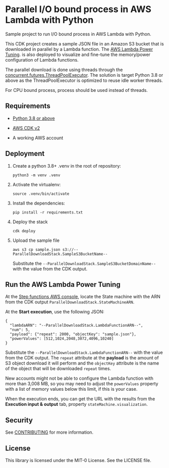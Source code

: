 # Parallel I/O bound process in AWS Lambda with Python

Sample project to run I/O bound process in AWS Lambda with Python.

This CDK project creates a sample JSON file in an Amazon S3 bucket
that is downloaded in parallel by a Lambda function. The [AWS Lambda
Power Tuning][1].
is also deployed to visualize and fine-tune the memory/power
configuration of Lambda functions.

The parallel download is done using threads through the
[concurrent.futures.ThreadPoolExecutor][2]. The solution is target
Python 3.8 or above as the ThreadPoolExecutor is optimized to reuse
idle worker threads.

For CPU bound process, process should be used instead of threads.

[1]: https://github.com/alexcasalboni/aws-lambda-power-tuning
[2]: https://docs.python.org/3.9/library/concurrent.futures.html#concurrent.futures.ThreadPoolExecutor

## Requirements

* [Python 3.8 or above](https://www.python.org/downloads/)

* [AWS CDK v2](https://docs.aws.amazon.com/cdk/v2/guide/getting_started.html)

* A working AWS account


## Deployment

1. Create a python 3.8+ .venv in the root of repository:
   
   `python3 -m venv .venv`

2. Activate the virtualenv:

   `source .venv/bin/activate`

3. Install the dependencies:

   `pip install -r requirements.txt`

4. Deploy the stack

   `cdk deploy`

5. Upload the sample file

   `aws s3 cp sample.json s3://--ParallelDownloadStack.SampleS3BucketName--`

   Substitute the `--ParallelDownloadStack.SampleS3BucketDomainName--`
   with the value from the CDK output.

## Run the AWS Lambda Power Tuning

At the [Step functions AWS console][3], locate the State machine with
the ARN from the CDK output `ParallelDownloadStack.StateMachineARN`.

At the __Start execution__, use the following JSON:

```
{
  "lambdaARN": "--ParallelDownloadStack.LambdaFunctionARN--",
  "num": 5,
  "payload": {"repeat": 2000, "objectKey": "sample.json"},
  "powerValues": [512,1024,2048,3072,4096,10240]
}
```

Substitute the `--ParallelDownloadStack.LambdaFunctionARN--` with the
value from the CDK output. The `repeat` attribute at the __payload__
is the amount of S3 object download it will perform and the
`objectKey` attribute is the name of the object that will be
downloaded `repeat` times.

New accounts might not be able to configure the Lambda function with
more than 3,008 MB, so you may need to adjust the `powerValues`
property with a list of memory values below this limit, if this is
your case.

When the execution ends, you can get the URL with the results from
the __Execution input & output__ tab, property
`stateMachine.visualization`.

[3]: https://console.aws.amazon.com/states/home

## Security

See [CONTRIBUTING](CONTRIBUTING.md#security-issue-notifications) for more information.

## License

This library is licensed under the MIT-0 License. See the LICENSE file.

